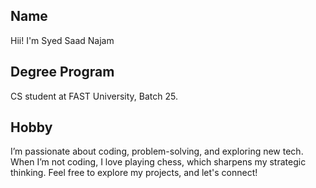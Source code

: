 ## Name
Hii! I'm Syed Saad Najam
## Degree Program
CS student at FAST University, Batch 25. 
## Hobby 
I’m passionate about coding, problem-solving, and exploring new tech. When I’m not coding, I love playing chess, which sharpens my strategic thinking. Feel free to explore my projects, and let's connect!
